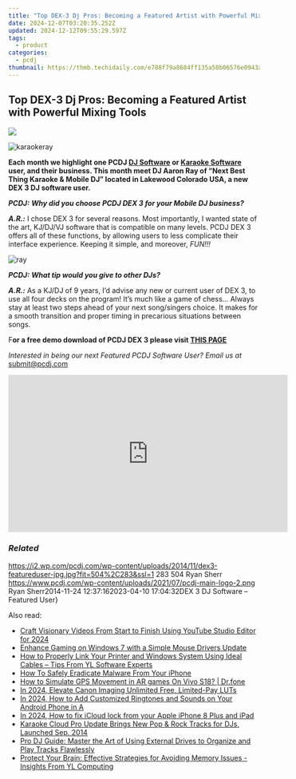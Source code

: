 ```yaml
---
title: "Top DEX-3 Dj Pros: Becoming a Featured Artist with Powerful Mixing Tools"
date: 2024-12-07T03:20:35.252Z
updated: 2024-12-12T09:55:29.597Z
tags:
  - product
categories:
  - pcdj
thumbnail: https://thmb.techidaily.com/e788f79a8684ff135a50b06576e0943a8c2779cab90284e9a264c3a4912b0271.png
---
```


## Top DEX-3 Dj Pros: Becoming a Featured Artist with Powerful Mixing Tools

[![](https://i2.wp.com/pcdj.com/wp-content/uploads/2014/11/dex3-featureduser-jpg.jpg?resize=504%2C283&ssl=1)](https://i2.wp.com/pcdj.com/wp-content/uploads/2014/11/dex3-featureduser-jpg.jpg?fit=504%2C283&ssl=1 "dex3-featureduser-jpg")

![](https://i1.wp.com/pcdj.com/wp-content/uploads/2014/11/karaokeray.jpg?fit=300%2C228&ssl=1 "karaokeray")

**Each month we highlight one PCDJ [DJ Software](https://tools.techidaily.com/pcdj/products/) or [Karaoke Software](https://tools.techidaily.com/pcdj/products/) user, and their business. This month meet DJ Aaron Ray of “Next Best Thing Karaoke & Mobile DJ” located in Lakewood Colorado USA, a new DEX 3 DJ software user.**

_**PCDJ:**_ **_Why did you choose PCDJ DEX 3 for your Mobile DJ business?_**

_**A.R.:**_ I chose DEX 3 for several reasons. Most importantly, I wanted state of the art, KJ/DJ/VJ software that is compatible on many levels. PCDJ DEX 3 offers all of these functions, by allowing users to less complicate their interface experience. Keeping it simple, and moreover, _FUN!!!_

![](https://i2.wp.com/pcdj.com/wp-content/uploads/2014/11/ray.jpg?resize=180%2C180&ssl=1 "ray")

_**PCDJ:**_ _**What tip would you give to other DJs?**_

_**A.R.:**_ As a KJ/DJ of 9 years, I’d advise any new or current user of DEX 3, to use all four decks on the program! It’s much like a game of chess… Always stay at least two steps ahead of your next song/singers choice. It makes for a smooth transition and proper timing in precarious situations between songs.

F**or a free demo download of PCDJ DEX 3 please visit [THIS PAGE](https://tools.techidaily.com/pcdj/products/)**

_Interested in being our next Featured PCDJ Software User? Email us at_ [submit@pcdj.com](https://tools.techidaily.com/pcdj/products/)

<!-- affiliate ads begin -->
<iframe width="560" height="315" src="https://www.youtube.com/embed/aYH0B2HqcIM?si=3fkoG85L6hAeB4ok" title="YouTube video player" frameborder="0" allow="accelerometer; autoplay; clipboard-write; encrypted-media; gyroscope; picture-in-picture; web-share" referrerpolicy="strict-origin-when-cross-origin" allowfullscreen></iframe>
<!-- affiliate ads end -->

### _Related_

https://i2.wp.com/pcdj.com/wp-content/uploads/2014/11/dex3-featureduser-jpg.jpg?fit=504%2C283&ssl=1 283 504 Ryan Sherr https://www.pcdj.com/wp-content/uploads/2021/07/pcdj-main-logo-2.png Ryan Sherr2014-11-24 12:37:162023-04-10 17:04:32DEX 3 DJ Software – Featured User}

<ins class="adsbygoogle"
     style="display:block"
     data-ad-format="autorelaxed"
     data-ad-client="ca-pub-7571918770474297"
     data-ad-slot="1223367746"></ins>

<ins class="adsbygoogle"
     style="display:block"
     data-ad-client="ca-pub-7571918770474297"
     data-ad-slot="8358498916"
     data-ad-format="auto"
     data-full-width-responsive="true"></ins>

<span class="atpl-alsoreadstyle">Also read:</span>
<div><ul>
<li><a href="https://youtube-docs.techidaily.com/-visionary-videos-from-start-to-finish-using-youtube-studio-editor-for-2024/"><u>Craft Visionary Videos From Start to Finish Using YouTube Studio Editor for 2024</u></a></li>
<li><a href="https://driver-install.techidaily.com/enhance-gaming-on-windows-7-with-a-simple-mouse-drivers-update/"><u>Enhance Gaming on Windows 7 with a Simple Mouse Drivers Update</u></a></li>
<li><a href="https://discover-able.techidaily.com/how-to-properly-link-your-printer-and-windows-system-using-ideal-cables-tips-from-yl-software-experts/"><u>How to Properly Link Your Printer and Windows System Using Ideal Cables – Tips From YL Software Experts</u></a></li>
<li><a href="https://tech-hub.techidaily.com/how-to-safely-eradicate-malware-from-your-iphone/"><u>How To Safely Eradicate Malware From Your iPhone</u></a></li>
<li><a href="https://fake-location.techidaily.com/how-to-simulate-gps-movement-in-ar-games-on-vivo-s18-drfone-by-drfone-virtual-android/"><u>How to Simulate GPS Movement in AR games On Vivo S18? | Dr.fone</u></a></li>
<li><a href="https://fox-hovers.techidaily.com/in-2024-elevate-canon-imaging-unlimited-free-limited-pay-luts/"><u>In 2024, Elevate Canon Imaging Unlimited Free, Limited-Pay LUTs</u></a></li>
<li><a href="https://fox-boxes.techidaily.com/in-2024-how-to-add-customized-ringtones-and-sounds-on-your-android-phone-in-a/"><u>In 2024, How to Add Customized Ringtones and Sounds on Your Android Phone in A</u></a></li>
<li><a href="https://activate-lock.techidaily.com/in-2024-how-to-fix-icloud-lock-from-your-apple-iphone-8-plus-and-ipad-by-drfone-ios/"><u>In 2024, How to fix iCloud lock from your Apple iPhone 8 Plus and iPad</u></a></li>
<li><a href="https://discover-able.techidaily.com/karaoke-cloud-pro-update-brings-new-pop-and-rock-tracks-for-djs-launched-sep-2014/"><u>Karaoke Cloud Pro Update Brings New Pop & Rock Tracks for DJs, Launched Sep. 2014</u></a></li>
<li><a href="https://discover-able.techidaily.com/pro-dj-guide-master-the-art-of-using-external-drives-to-organize-and-play-tracks-flawlessly/"><u>Pro DJ Guide: Master the Art of Using External Drives to Organize and Play Tracks Flawlessly</u></a></li>
<li><a href="https://discover-able.techidaily.com/protect-your-brain-effective-strategies-for-avoiding-memory-issues-insights-from-yl-computing/"><u>Protect Your Brain: Effective Strategies for Avoiding Memory Issues - Insights From YL Computing</u></a></li>
</ul></div>

